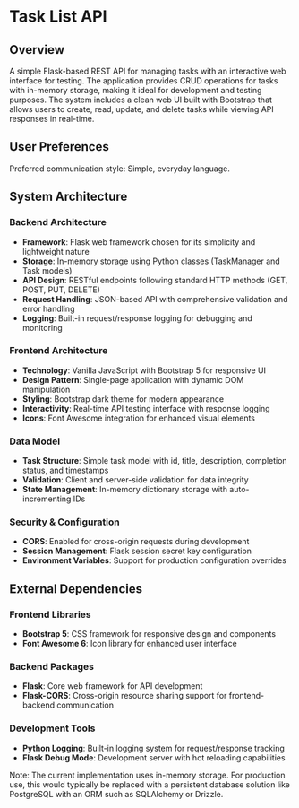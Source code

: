 # Task List API

## Overview

A simple Flask-based REST API for managing tasks with an interactive web interface for testing. The application provides CRUD operations for tasks with in-memory storage, making it ideal for development and testing purposes. The system includes a clean web UI built with Bootstrap that allows users to create, read, update, and delete tasks while viewing API responses in real-time.

## User Preferences

Preferred communication style: Simple, everyday language.

## System Architecture

### Backend Architecture
- **Framework**: Flask web framework chosen for its simplicity and lightweight nature
- **Storage**: In-memory storage using Python classes (TaskManager and Task models)
- **API Design**: RESTful endpoints following standard HTTP methods (GET, POST, PUT, DELETE)
- **Request Handling**: JSON-based API with comprehensive validation and error handling
- **Logging**: Built-in request/response logging for debugging and monitoring

### Frontend Architecture
- **Technology**: Vanilla JavaScript with Bootstrap 5 for responsive UI
- **Design Pattern**: Single-page application with dynamic DOM manipulation
- **Styling**: Bootstrap dark theme for modern appearance
- **Interactivity**: Real-time API testing interface with response logging
- **Icons**: Font Awesome integration for enhanced visual elements

### Data Model
- **Task Structure**: Simple task model with id, title, description, completion status, and timestamps
- **Validation**: Client and server-side validation for data integrity
- **State Management**: In-memory dictionary storage with auto-incrementing IDs

### Security & Configuration
- **CORS**: Enabled for cross-origin requests during development
- **Session Management**: Flask session secret key configuration
- **Environment Variables**: Support for production configuration overrides

## External Dependencies

### Frontend Libraries
- **Bootstrap 5**: CSS framework for responsive design and components
- **Font Awesome 6**: Icon library for enhanced user interface

### Backend Packages
- **Flask**: Core web framework for API development
- **Flask-CORS**: Cross-origin resource sharing support for frontend-backend communication

### Development Tools
- **Python Logging**: Built-in logging system for request/response tracking
- **Flask Debug Mode**: Development server with hot reloading capabilities

Note: The current implementation uses in-memory storage. For production use, this would typically be replaced with a persistent database solution like PostgreSQL with an ORM such as SQLAlchemy or Drizzle.